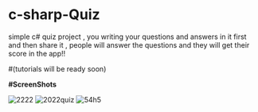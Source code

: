 # c-sharp-Quiz
simple c# quiz project , you writing your questions and answers in it first and then share it , people will answer the questions and they will get 
their score in the app!!

#(tutorials will be ready soon)


**#ScreenShots**

![2222](https://user-images.githubusercontent.com/115115225/194337031-20b5444e-8a73-458d-829a-860ee7692ded.PNG)
![2022quiz](https://user-images.githubusercontent.com/115115225/194337229-4ff8acdd-b030-4a10-adc6-1a664d30b9fe.PNG)
![54h5](https://user-images.githubusercontent.com/115115225/194337607-c6906809-09f7-4000-b018-7e7b314356b1.PNG)
